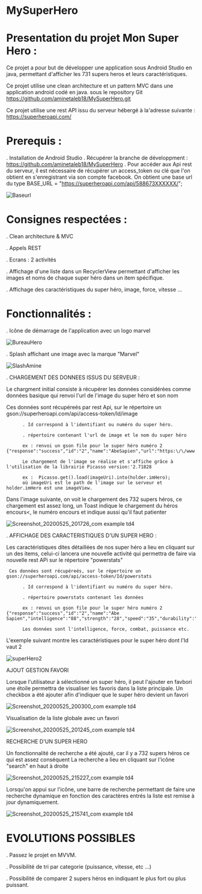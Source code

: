 # MySuperHero
# Presentation  du projet Mon Super Hero :

Ce  projet  a pour but de développer une application sous Android Studio en java, permettant d'afficher les 731 supers heros
et  leurs caractéristiques.

Ce projet utilise  une clean architecture et un pattern MVC dans une application android codé en java.
sous le repository Git https://github.com/aminetaleb18/MySuperHero.git

Ce projet  utilise une  rest API issu du serveur hébergé à la'adresse suivante :  https://superheroapi.com/
# Prerequis :

  .  Installation de Android Studio
  .  Récupérer la branche de développment : https://github.com/aminetaleb18/MySuperHero
  .  Pour accéder aux Api rest du serveur, il est nécessaire de récupérer un access_token ou clé que l'on obtient en s'enregistrant via son compte facebook. On obtient une base url du type BASE_URL = "https://superheroapi.com/api/588673XXXXXX/";
  
  ![Baseurl](https://user-images.githubusercontent.com/62145128/82763219-5453ec80-9e06-11ea-86b2-d7a56b4df42c.png)

  
# Consignes respectées : 

  . Clean architecture & MVC
  
  . Appels REST
  
  . Ecrans : 2 activités
  
  . Affichage d'une liste dans un RecyclerView permettant d'afficher les images et noms de chaque super héro dans un item spécifique.
  
  . Affichage des caractéristiques du super héro, image, force, vitesse ...
  
  # Fonctionnalités :
  
  . Icône de démarrage de l'application avec un logo marvel
  
  ![BureauHero](https://user-images.githubusercontent.com/62145128/82762611-48fec200-9e02-11ea-9f5a-4f666776e5a8.png)
    
  . Splash affichant une image avec la marque "Marvel"
  
  ![SlashAmine](https://user-images.githubusercontent.com/62145128/82762673-a4c94b00-9e02-11ea-8a29-6386c6aacd93.png)

  . CHARGEMENT DES DONNEES ISSUS DU SERVEUR :   
  
  Le chargment initial consiste à récupérer les données considérées comme données basique qui renvoi
   l'url de l'image du super héro et son nom
   
   Ces données sont récupéreés par rest Api, sur le répertoire un gson://superheroapi.com/api/access-token/Id/image
        
          . Id correspond à l'identifiant ou numéro du super héro.
         
          . répertoire contenant l'url de image et le nom du super héro
                   
          ex : renvoi un gson file pour le super héro numéro 2 {"response":"success","id":"2","name":"AbeSapien","url":"https:\/\/www.superherodb.com\/pictures2\/portraits\/10\/100\/956.jpg"}
          
          Le chargement de l'image se réalise et s'affiche grâce à l'utilisation de la librairie Picasso version:'2.71828
          
          ex :  Picasso.get().load(imageUri).into(holder.imHero);
          où imageUri est le path de l'image sur le serveur et holder.imHero est une imageView.
          
  Dans l'image suivante, on voit le chargement des 732 supers héros, ce chargement est assez long, un Toast indique le chargement du héros encours<, le numéro encours et indique aussi qu'il faut patienter
  
![Screenshot_20200525_201726_com example td4](https://user-images.githubusercontent.com/62145128/82835620-de628a80-9ec4-11ea-884e-d51c1dccb387.jpg)

  . AFFICHAGE DES CARACTERISTIQUES D'UN SUPER HERO :
  
  Les caractéristiques dites détaillées de nos super héro a lieu en cliquant sur un des items, celui-ci lancera une nouvelle activité
  qui permettra de faire via nouvelle rest APi sur le répertoire "powerstats"
  
     Ces données sont récupéreés, sur le répertoire un gson://superheroapi.com/api/access-token/Id/powerstats
        
          . Id correspond à l'identifiant ou numéro du super héro.
         
          . répertoire powerstats contenant les données
          
          ex : renvoi un gson file pour le super héro numéro 2 {"response":"success","id":"2","name":"Abe Sapien","intelligence":"88","strength":"28","speed":"35","durability":"65","power":"100","combat":"85"}
          
          Les données sont l'intelligence, force, combat, puissance etc.
          
L'exemple suivant montre les caractéristiques pour le super héro dont l'Id vaut 2

![superHero2](https://user-images.githubusercontent.com/62145128/82763565-042a5980-9e09-11ea-8e31-945de3acddea.jpg)

AJOUT GESTION FAVORI

Lorsque l'utilisateur à sélectionné un super héro, il peut l'ajouter en favbori
une étoile permettra de visualiser les favoris dans la liste principale.
Un checkbox a été ajouter afin d'indiquer que le super héro devient un favori

![Screenshot_20200525_200300_com example td4](https://user-images.githubusercontent.com/62145128/82834956-ed483d80-9ec2-11ea-9815-a115c6e51a15.jpg)

Visualisation de la liste globale avec un favori

![Screenshot_20200525_201245_com example td4](https://user-images.githubusercontent.com/62145128/82835404-377dee80-9ec4-11ea-938d-9fe7cfd596e0.jpg)

RECHERCHE D'UN SUPER HERO

Un fonctionnalité de recherche a été ajouté, car il y a 732 supers héros ce qui est assez conséquent
La recherche a lieu en cliquant sur l'icône "search" en haut à droite

![Screenshot_20200525_215227_com example td4](https://user-images.githubusercontent.com/62145128/82840294-4b305180-9ed2-11ea-86d0-6ed23ccb7bbc.jpg)

Lorsqu'on appui sur l'icône, une barre de recherche permettant de faire une recherche dynamique
en fonction des caractères entrés la liste est remise à jour dynamiquement.

![Screenshot_20200525_215741_com example td4](https://user-images.githubusercontent.com/62145128/82840430-dc072d00-9ed2-11ea-8aad-c0edd04e41d0.jpg)




# EVOLUTIONS POSSIBLES

  . Passez le projet en MVVM.
 
  . Possibilité de tri par categorie (puissance, vitesse, etc ...)
  
  . Possibilité de comparer 2 supers héros en indiquant le plus fort ou plus puissant.
  


          
  
  
  
